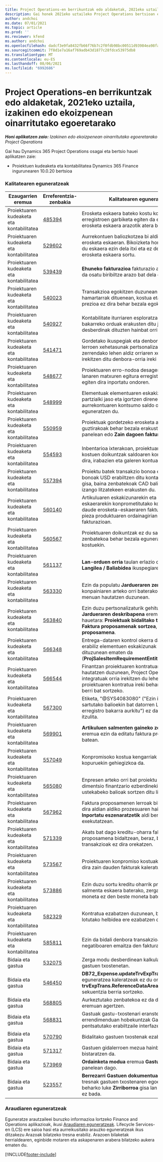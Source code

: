 ```yaml
---
title: Project Operations-en berrikuntzak edo aldaketak, 2021eko uztaila, izakinen edo ekoizpenean oinarritutako egoeretarako
description: Gai honek 2021eko uztaileko Project Operations bertsioan eskuragarri dauden kalitate-eguneratzeei buruzko informazioa eskaintzen du hornitutako / ekoizpenean oinarritutako eszenatokietarako.
author: andchoi
ms.date: 07/01/2021
ms.topic: article
ms.prod: ''
ms.reviewer: kfend
ms.author: andchoi
ms.openlocfilehash: dadcf3e9fa8432fb66f76b7c2f0fdb98bc00511d93984ea98fa30b4fc03fa426
ms.sourcegitcommit: 7f8d1e7a16af769adb43d1877c28fdce53975db8
ms.translationtype: MT
ms.contentlocale: eu-ES
ms.lasthandoff: 08/06/2021
ms.locfileid: "6992686"
---
```

# <a name="whats-new-or-changed-in-project-operations-july-2021-for-stockedproduction-based-scenarios"></a>Project Operations-en berrikuntzak edo aldaketak, 2021eko uztaila, izakinen edo ekoizpenean oinarritutako egoeretarako

_**Honi aplikatzen zaio:** Izakinen edo ekoizpenean oinarritutako egoeretarako Project Operations_

Gai hau Dynamics 365 Project Operations osagai eta bertsio hauei aplikatzen zaie:

- Proiektuen kudeaketa eta kontabilitatea Dynamics 365 Finance ingurunearen 10.0.20 bertsioa
 
### <a name="quality-updates"></a>Kalitatearen eguneratzeak
                                                                                                                                                                                  
| Ezaugarrien eremua                      | Erreferentzia-zenbakia| Kalitatearen eguneratzea                                                                                                                                                                          |
|-----------------------------------|--------|---------------------------------------------------------------------------------------------------------------------------------------------------------------------------------|
| Proiektuaren kudeaketa eta kontabilitatea | [485394](https://fix.lcs.dynamics.com/Issue/Details/?bugId=485394) | Erosketa eskaera bateko kostu konpromisoen erregistroen garbiketa egiten da erosketa eskaera erosketa eskaera arazotik atera bezain laster.                                                                           |
| Proiektuaren kudeaketa eta kontabilitatea | [529602](https://fix.lcs.dynamics.com/Issue/Details/?bugId=529602) | Aurrekontuen baliozkotzea bi aldiz gertatzen da erosketa eskaeran. Bikoizketa horrek esan nahi du eskaera ezin dela itxi eta ez dela dagokion erosketa eskaera sortu.                                                                                                                        |
| Proiektuaren kudeaketa eta kontabilitatea | [539439](https://fix.lcs.dynamics.com/Issue/Details/?bugId=539439) | **Ehuneko fakturazioa** fakturazio araua ezin izan da osatu biribiltze arazo bat dela eta.                                                                              |
| Proiektuaren kudeaketa eta kontabilitatea | [540023](https://fix.lcs.dynamics.com/Issue/Details/?bugId=540023) | Transakzioa egokitzen duzunean eta ehunekoak hamartarrak dituenean, kostua eta salmenta-prezioa ez dira behar bezala egokitzen.                                      |
| Proiektuaren kudeaketa eta kontabilitatea | [540927](https://fix.lcs.dynamics.com/Issue/Details/?bugId=540927) | Kontabilitate iturriaren esploratzaileak ordu-lerro bakarreko orduak erakusten ditu jarduera desberdinak dituzten hainbat orri-lerroetarako.                                      |
| Proiektuaren kudeaketa eta kontabilitatea | [541471](https://fix.lcs.dynamics.com/Issue/Details/?bugId=541471) | Gordetako ikuspegiak eta denbora-orriaren lerroen xehetasunak pertsonalizatzeak sistemak zerrendako lehen aldiz orriaren xehetasunak beti irekitzen ditu denbora-orria ireki nahian.  |
| Proiektuaren kudeaketa eta kontabilitatea | [548677](https://fix.lcs.dynamics.com/Issue/Details/?bugId=548677) | Proiektuaren erro-nodoa desagertu egiten da eta lanaren matxuren egitura erregistroak ezabatu egiten dira inportatu ondoren.                                                                                             |
| Proiektuaren kudeaketa eta kontabilitatea | [548999](https://fix.lcs.dynamics.com/Issue/Details/?bugId=548999) | Elementuak elementuaren eskakizunetik partzialki jaso eta igortzen direnean, sistemak aurrekontuaren kontsumo saldo okerra eguneratzen du. |
| Proiektuaren kudeaketa eta kontabilitatea | [550959](https://fix.lcs.dynamics.com/Issue/Details/?bugId=550959) | Proiektuak gordetzeko erosketa aginduak ez dira guztirakoak behar bezala erakusten **Guztira** panelean edo **Zain dagoen faktura** saretan.                                                                  |
| Proiektuaren kudeaketa eta kontabilitatea | [554593](https://fix.lcs.dynamics.com/Issue/Details/?bugId=554593) | Inbentarioa ixterakoan, proiektuaren elementuen kostuen doikuntzak saldoaren kontuan sartzen dira, irabazien eta galeren kontuaren ordez.                                                            |
| Proiektuaren kudeaketa eta kontabilitatea | [557394](https://fix.lcs.dynamics.com/Issue/Details/?bugId=557394) | Proiektu batek transakzio bonoa eta aurrekontu bonoak USD erabiltzen ditu kontabilitate moneta gisa, baina zenbatekoak CAD baliokidea zein izango litzatekeen erakusten du.              |
| Proiektuaren kudeaketa eta kontabilitatea | [560140](https://fix.lcs.dynamics.com/Issue/Details/?bugId=560140) | Artikuluaren eskakizunarekin eta erosketa-eskaerarekin konprometitutako kostuak oker daude erosketa-eskaeraren faktura prozesuan, pieza produktuaren ordainagirian eta zati fakturazioan.       |
| Proiektuaren kudeaketa eta kontabilitatea | [560567](https://fix.lcs.dynamics.com/Issue/Details/?bugId=560567) | Proiektuaren doikuntzak ez du salmenten zenbatekoa behar bezala eguneratzen zeharkako kostuekin.                                                                                    |
| Proiektuaren kudeaketa eta kontabilitatea | [561137](https://fix.lcs.dynamics.com/Issue/Details/?bugId=561137) | **Lan-orduen orria** taulan erlazio definitua falta da **Langilea / Baliabidea** ikuspegiarekin.                                                                                   |
| Proiektuaren kudeaketa eta kontabilitatea | [563330](https://fix.lcs.dynamics.com/Issue/Details/?bugId=563330) | Ezin da populatu **Jardueraren zenbakia** eremua konpainiaren arteko orri baterako goitibeherako menuan hautatzen duzunean.                                                                 |
| Proiektuaren kudeaketa eta kontabilitatea | [563840](https://fix.lcs.dynamics.com/Issue/Details/?bugId=563840) | Ezin duzu pertsonalizaturik gehitu **Helburua** edo **Jardueraren deskribapena** eremua orrialde hauetara: **Proiektuak bidalitako transakzioa**, **Faktura proposamenak sortzea**, edo **Faktura proposamena**.  |
| Proiektuaren kudeaketa eta kontabilitatea | [566348](https://fix.lcs.dynamics.com/Issue/Details/?bugId=566348) | Entrega-dataren kontrol okerra datuen kudeaketa erabiliz elementuen eskakizunak sortzen dituzunean ematen da (**ProjSalesItemRequirementEntity**).                                              |
| Proiektuaren kudeaketa eta kontabilitatea | [566544](https://fix.lcs.dynamics.com/Issue/Details/?bugId=566544) | Finantzan proiektuaren kontratuaren IDa hautatzen duzunean, Project Operations ingurune integratuak orria irekitzen du lehendik dagoen proiektuaren kontratua ireki beharrean erregistro berri bat sortzeko.                                                                                                                 |
| Proiektuaren kudeaketa eta kontabilitatea | [567300](https://fix.lcs.dynamics.com/Issue/Details/?bugId=567300) |  Etiketa, "@SYS4083080" ("Ezin izan da sartutako balioekin bat datorren Langileen erregistro bakarra aurkitu") ez dago danierara itzulita.                                |
| Proiektuaren kudeaketa eta kontabilitatea | [569901](https://fix.lcs.dynamics.com/Issue/Details/?bugId=569901) | **Artikuluen salmenten gaineko zergaren taldea** eremua ezin da editatu faktura proposamen batean.                                                                               |
| Proiektuaren kudeaketa eta kontabilitatea | [557049](https://fix.lcs.dynamics.com/Issue/Details/?bugId=557049) | Konpromisoko kostua kengarriak ez diren zerga kopuruekin gehiegizkoa da.                                                                                                    |
| Proiektuaren kudeaketa eta kontabilitatea | [565080](https://fix.lcs.dynamics.com/Issue/Details/?bugId=565080) | Enpresen arteko orri bat proiektu anitzekin eta dimentsio finantzario ezberdinekin argitaratzeak ustekabeko balioak sortzen ditu liburu nagusian.                             |
| Proiektuaren kudeaketa eta kontabilitatea | [567962](https://fix.lcs.dynamics.com/Issue/Details/?bugId=567962) | Faktura proposamenen lerroak bikoiztu egiten dira aldian aldiko prozesuaren hainbat kasutan, **Inportatu eszenaratzetik** aldi berean exekutatzean.                                      |
| Proiektuaren kudeaketa eta kontabilitatea | [571339](https://fix.lcs.dynamics.com/Issue/Details/?bugId=571339) | Akats bat dago kreditu-oharra fakturatzeko proposamena bidaltzean, beraz, bonuko transakzioak ez dira orekatzen.    |
| Proiektuaren kudeaketa eta kontabilitatea | [573567](https://fix.lcs.dynamics.com/Issue/Details/?bugId=573567) | Proiektuaren konpromiso kostuak oker bilakatzen dira zain dauden fakturak kaleratu ondoren.                                                                             |
| Proiektuaren kudeaketa eta kontabilitatea | [573886](https://fix.lcs.dynamics.com/Issue/Details/?bugId=573886) | Ezin duzu sortu kreditu oharrik proiektuaren salmenta eskaera baterako, zerga konpainiaren moneta ez den beste moneta batean dagoenean.                                      |
| Proiektuaren kudeaketa eta kontabilitatea | [582329](https://fix.lcs.dynamics.com/Issue/Details/?bugId=582329) | Kontratua ezabatzen duzunean, bezeroarekin lotutako helbidea ere ezabatzen da.                                                                                     |
| Proiektuaren kudeaketa eta kontabilitatea | [585811](https://fix.lcs.dynamics.com/Issue/Details/?bugId=585811) | Ezin da bidali denbora transakzioaren zuzenketa negatiboaren emaitza den faktura proposamenik.                                                                    |
| Bidaia eta gastua                  | [532075](https://fix.lcs.dynamics.com/Issue/Details/?bugId=532075) | Zerga modu desberdinean kalkulatzen da gastuen txostenetan.                                                                                                                  |
| Bidaia eta gastua                  | [546450](https://fix.lcs.dynamics.com/Issue/Details/?bugId=546450) | **DB72_Expense.updateTrvExpTransProjTransId()** eguneratzea kaleratzeak ez du onartzen **trvExpTrans.ReferenceDataAreaId** zenbaki sekuentzia berria sortzeko.                    |
| Bidaia eta gastua                  | [568805](https://fix.lcs.dynamics.com/Issue/Details/?bugId=568805) | Aurkeztutako zenbatekoa ez da derrigorrezko eremuan agertzen.                                                                                                             |
| Bidaia eta gastua                  | [568831](https://fix.lcs.dynamics.com/Issue/Details/?bugId=568831) | Gastuak gastu-txostenari eranstearen errendimenduan hobekuntzak Gastuak berriro pentsatutako erabiltzaile interfazea erabiliz.                                                            |
| Bidaia eta gastua                  | [570790](https://fix.lcs.dynamics.com/Issue/Details/?bugId=570790) | Bidalitako gastuen txostenak ezaba ditzakezu.                                                                                           |
| Bidaia eta gastua                  | [571317](https://fix.lcs.dynamics.com/Issue/Details/?bugId=571317) | Gastuen gidalerroen mezua hainbat aldiz bistaratzen da.                                                                                                       |
| Bidaia eta gastua                  | [573969](https://fix.lcs.dynamics.com/Issue/Details/?bugId=573969) | **Ordainketa modua** eremua **Gastu berria** panelean dago.                                                                                                      |
| Bidaia eta gastua                  | [523557](https://fix.lcs.dynamics.com/Issue/Details/?bugId=523557) | **Berrezarri Gastuen dokumentuaren egoera** tresnak gastuen txostenaren egoera berrezarri beharko luke **Zirriborroa** gisa lan-fluxua aurkitu ez bada. 

### <a name="regulatory-updates"></a>Araudiaren eguneratzeak
Eguneratze arautzaileei buruzko informazioa lortzeko Finance and Operations aplikazioak, ikusi [Araudiaren eguneratzeak](/dynamics365/finance/localizations/regulatory-updates). Lifecycle Services-en (LCS) ere saioa hasi eta aurreikusitako arauzko eguneratzeak ikus ditzakezu Arazoak bilatzeko tresna erabiliz. Arazoen bilaketak herrialdearen, eginbide motaren eta askapenaren arabera bilatzeko aukera ematen du.


[!INCLUDE[footer-include](../../includes/footer-banner.md)]
